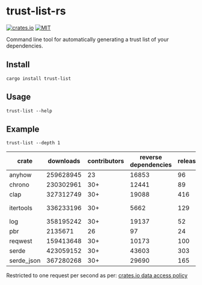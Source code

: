 # trust-list-rs

[![crates.io](https://img.shields.io/crates/v/reqwest.svg)](https://crates.io/crates/trust-list)
[![MIT](https://img.shields.io/badge/license-MIT-blue)](./LICENSE)

Command line tool for automatically generating a trust list of your dependencies.

## Install

`cargo install trust-list`

## Usage

`trust-list --help`

## Example

`trust-list --depth 1`

| crate      | downloads | contributors | reverse dependencies | releases | created    | last updated | link                                        |
|------------|-----------|--------------|----------------------|----------|------------|--------------|---------------------------------------------|
| anyhow     | 259628945 | 23           | 16853                | 96       | 05/10/2019 | 03/12/2024   | https://github.com/dtolnay/anyhow           |
| chrono     | 230302961 | 30+          | 12441                | 89       | 20/11/2014 | 09/12/2024   | https://github.com/chronotope/chrono        |
| clap       | 327312749 | 30+          | 19088                | 416      | 01/03/2015 | 05/12/2024   | https://github.com/clap-rs/clap             |
| itertools  | 336233196 | 30+          | 5662                 | 129      | 21/11/2014 | 16/05/2024   | https://github.com/rust-itertools/itertools |
| log        | 358195242 | 30+          | 19137                | 52       | 13/12/2014 | 28/06/2024   | https://github.com/rust-lang/log            |
| pbr        | 2135671   | 26           | 97                   | 24       | 14/10/2015 | 08/02/2023   | https://github.com/a8m/pb                   |
| reqwest    | 159413648 | 30+          | 10173                | 100      | 16/10/2016 | 28/10/2024   | https://github.com/seanmonstar/reqwest      |
| serde      | 423059152 | 30+          | 43603                | 303      | 05/12/2014 | 11/12/2024   | https://github.com/serde-rs/serde           |
| serde_json | 367280268 | 30+          | 29690                | 165      | 07/08/2015 | 17/11/2024   | https://github.com/serde-rs/json            |

Restricted to one request per second as per: [crates.io data access policy](https://crates.io/data-access#api)
